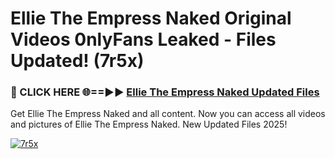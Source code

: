 # Ellie The Empress Naked Original Videos 0nlyFans Leaked - Files Updated! (7r5x)

<h3>🔴 CLICK HERE 🌐==►► <a href="https://tinyurl.com/up5wt9bj" rel="nofollow">Ellie The Empress Naked Updated Files</a></h3>

Get Ellie The Empress Naked and all content. Now you can access all videos and pictures of Ellie The Empress Naked. New Updated Files 2025!

[![7r5x](https://i.imgur.com/ABiUzMV.gif)](https://tinyurl.com/up5wt9bj)
